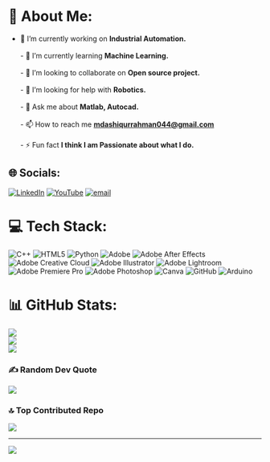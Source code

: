 # 💫 About Me:
- 🔭 I’m currently working on **Industrial Automation.**<br><br>- 🌱 I’m currently learning **Machine Learning.**<br><br>- 👯 I’m looking to collaborate on **Open source project.**<br><br>- 🤝 I’m looking for help with **Robotics.**<br><br>- 💬 Ask me about **Matlab, Autocad.**<br><br>- 📫 How to reach me **mdashiqurrahman044@gmail.com**<br><br>- ⚡ Fun fact **I think I am Passionate about what I do.**


## 🌐 Socials:
[![LinkedIn](https://img.shields.io/badge/LinkedIn-%230077B5.svg?logo=linkedin&logoColor=white)](https://linkedin.com/in/https://www.linkedin.com/in/ashiqur-rahman-ashique-0469ab240/) [![YouTube](https://img.shields.io/badge/YouTube-%23FF0000.svg?logo=YouTube&logoColor=white)]([https://youtube.com/@https://www.youtube.com/@manofletterashique131](https://www.youtube.com/@manofletterashique131)) [![email](https://img.shields.io/badge/Email-D14836?logo=gmail&logoColor=white)](mailto:mdashiqurrahman044@gmail.com) 

# 💻 Tech Stack:
![C++](https://img.shields.io/badge/c++-%2300599C.svg?style=plastic&logo=c%2B%2B&logoColor=white) ![HTML5](https://img.shields.io/badge/html5-%23E34F26.svg?style=plastic&logo=html5&logoColor=white) ![Python](https://img.shields.io/badge/python-3670A0?style=plastic&logo=python&logoColor=ffdd54) ![Adobe](https://img.shields.io/badge/adobe-%23FF0000.svg?style=plastic&logo=adobe&logoColor=white) ![Adobe After Effects](https://img.shields.io/badge/Adobe%20After%20Effects-9999FF.svg?style=plastic&logo=Adobe%20After%20Effects&logoColor=white) ![Adobe Creative Cloud](https://img.shields.io/badge/Adobe%20Creative%20Cloud-DA1F26.svg?style=plastic&logo=Adobe%20Creative%20Cloud&logoColor=white) ![Adobe Illustrator](https://img.shields.io/badge/adobe%20illustrator-%23FF9A00.svg?style=plastic&logo=adobe%20illustrator&logoColor=white) ![Adobe Lightroom](https://img.shields.io/badge/Adobe%20Lightroom-31A8FF.svg?style=plastic&logo=Adobe%20Lightroom&logoColor=white) ![Adobe Premiere Pro](https://img.shields.io/badge/Adobe%20Premiere%20Pro-9999FF.svg?style=plastic&logo=Adobe%20Premiere%20Pro&logoColor=white) ![Adobe Photoshop](https://img.shields.io/badge/adobe%20photoshop-%2331A8FF.svg?style=plastic&logo=adobe%20photoshop&logoColor=white) ![Canva](https://img.shields.io/badge/Canva-%2300C4CC.svg?style=plastic&logo=Canva&logoColor=white) ![GitHub](https://img.shields.io/badge/github-%23121011.svg?style=plastic&logo=github&logoColor=white) ![Arduino](https://img.shields.io/badge/-Arduino-00979D?style=plastic&logo=Arduino&logoColor=white)
# 📊 GitHub Stats:
![](https://github-readme-stats.vercel.app/api?username=Ashiqur123abx&theme=dark&hide_border=false&include_all_commits=false&count_private=false)<br/>
![](https://nirzak-streak-stats.vercel.app/?user=Ashiqur123abx&theme=dark&hide_border=false)<br/>
![](https://github-readme-stats.vercel.app/api/top-langs/?username=Ashiqur123abx&theme=dark&hide_border=false&include_all_commits=false&count_private=false&layout=compact)

### ✍️ Random Dev Quote
![](https://quotes-github-readme.vercel.app/api?type=horizontal&theme=radical)

### 🔝 Top Contributed Repo
![](https://github-contributor-stats.vercel.app/api?username=Ashiqur123abx&limit=5&theme=dark&combine_all_yearly_contributions=true)

---
[![](https://visitcount.itsvg.in/api?id=Ashiqur123abx&icon=0&color=0)](https://visitcount.itsvg.in)

<!-- Proudly created with GPRM ( https://gprm.itsvg.in ) -->
